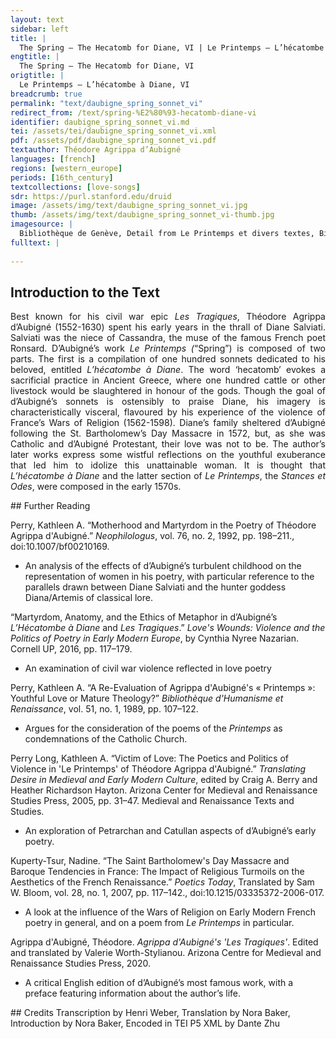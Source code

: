 ```yaml
---
layout: text
sidebar: left
title: |
  The Spring – The Hecatomb for Diane, VI | Le Printemps – L’hécatombe à Diane, VI
engtitle: |
  The Spring – The Hecatomb for Diane, VI
origtitle: |
  Le Printemps – L’hécatombe à Diane, VI
breadcrumb: true
permalink: "text/daubigne_spring_sonnet_vi"
redirect_from: /text/spring-%E2%80%93-hecatomb-diane-vi
identifier: daubigne_spring_sonnet_vi.md
tei: /assets/tei/daubigne_spring_sonnet_vi.xml
pdf: /assets/pdf/daubigne_spring_sonnet_vi.pdf
textauthor: Théodore Agrippa d’Aubigné
languages: [french]
regions: [western_europe]
periods: [16th_century]
textcollections: [love-songs]
sdr: https://purl.stanford.edu/druid 
image: /assets/img/text/daubigne_spring_sonnet_vi.jpg
thumb: /assets/img/text/daubigne_spring_sonnet_vi-thumb.jpg
imagesource: |
  Bibliothèque de Genève, Detail from Le Printemps et divers textes, Bibliothèque de Genève, Archives Tronchin 157
fulltext: |
  
--- 
```

## Introduction to the Text 
<p style="text-align:justify"><span style="text-justify:inter-ideograph">Best known for his civil war epic <i>Les Tragiques</i>, Théodore Agrippa d’Aubigné (1552-1630) spent his early years in the thrall of Diane Salviati. Salviati was the niece of Cassandra, the muse of the famous French poet Ronsard. D’Aubigné’s work <i>Le Printemps (</i></span>“<span style="text-justify:inter-ideograph">Spring</span>”)<span style="text-justify:inter-ideograph"><i> </i>is composed of two parts. The first is a compilation of one hundred sonnets dedicated to his beloved, entitled <i>L’hécatombe à Diane</i>. The word ‘hecatomb’ evokes a sacrificial practice in Ancient Greece, where one hundred cattle or other livestock would be slaughtered in honour of the gods. Though the goal of d’Aubigné’s sonnets is ostensibly to praise Diane, his imagery is characteristically visceral, flavoured by his experience of the violence of France’s Wars of Religion (1562-1598). Diane’s family sheltered d’Aubigné following the St. Bartholomew’s Day Massacre in 1572, but, as she was Catholic and d’Aubigné Protestant, their love was not to be. The author’s later works express some wistful reflections on the youthful exuberance that led him to idolize this unattainable woman. It is thought that <i>L’hécatombe à Diane</i> and the latter section of <i>Le Printemps</i>, the <i>Stances et Odes</i>, were composed in the early 1570s. </span></p>
## Further Reading 
<p>Perry, Kathleen A. “Motherhood and Martyrdom in the Poetry of Théodore Agrippa d'Aubigné.” <i>Neophilologus</i>, vol. 76, no. 2, 1992, pp. 198–211., doi:10.1007/bf00210169.</p> <ul> <li>An analysis of the effects of d’Aubigné’s turbulent childhood on the representation of women in his poetry, with particular reference to the parallels drawn between Diane Salviati and the hunter goddess Diana/Artemis of classical lore.</li> </ul> <p>“Martyrdom, Anatomy, and the Ethics of Metaphor in d’Aubigné’s <i>L’Hécatombe à Diane</i> and <i>Les Tragiques</i>.” <i>Love's Wounds: Violence and the Politics of Poetry in Early Modern Europe</i>, by Cynthia Nyree Nazarian. Cornell UP, 2016, pp. 117–179.</p> <ul> <li>An examination of civil war violence reflected in love poetry</li> </ul> <p>Perry, Kathleen A. “A Re-Evaluation of Agrippa d'Aubigné's « Printemps »: Youthful Love or Mature Theology?” <i>Bibliothèque d'Humanisme et Renaissance</i>, vol. 51, no. 1, 1989, pp. 107–122.</p> <ul> <li>Argues for the consideration of the poems of the <i>Printemps</i> as condemnations of the Catholic Church.</li> </ul> <p>Perry Long, Kathleen A. “Victim of Love: The Poetics and Politics of Violence in 'Le Printemps' of Théodore Agrippa d'Aubigné.” <i>Translating Desire in Medieval and Early Modern Culture</i>, edited by Craig A. Berry and Heather Richardson Hayton. Arizona Center for Medieval and Renaissance Studies Press, 2005, pp. 31–47. Medieval and Renaissance Texts and Studies.</p> <ul> <li>An exploration of Petrarchan and Catullan aspects of d’Aubigné’s early poetry.</li> </ul> <p>Kuperty-Tsur, Nadine. “The Saint Bartholomew's Day Massacre and Baroque Tendencies in France: The Impact of Religious Turmoils on the Aesthetics of the French Renaissance.” <i>Poetics Today</i>, Translated by Sam W. Bloom, vol. 28, no. 1, 2007, pp. 117–142., doi:10.1215/03335372-2006-017.</p> <ul> <li>A look at the influence of the Wars of Religion on Early Modern French poetry in general, and on a poem from <i>Le Printemps </i>in particular.</li> </ul> <p>Agrippa d'Aubigné, Théodore. <i>Agrippa d'Aubigné's 'Les Tragiques'</i>. Edited and translated by Valerie Worth-Stylianou. Arizona Centre for Medieval and Renaissance Studies Press, 2020.</p> <ul> <li>A critical English edition of d’Aubigné’s most famous work, with a preface featuring information about the author’s life.</li> </ul>
## Credits
Transcription by Henri Weber, Translation by Nora Baker, Introduction by Nora Baker, Encoded in TEI P5 XML by Dante Zhu
